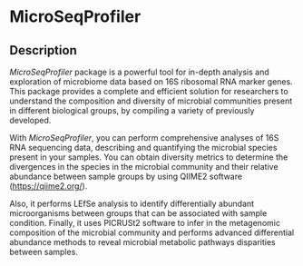 # MicroSeqProfiler

## Description

*MicroSeqProfiler* package is a powerful tool for in-depth analysis and
exploration of microbiome data based on 16S ribosomal RNA marker genes. 
This package provides a complete and efficient solution for researchers to 
understand the composition and diversity of microbial communities present 
in different biological groups, by compiling a variety of previously 
developed.

With *MicroSeqProfiler*, you can perform comprehensive analyses of 16S RNA 
sequencing data, describing and quantifying the microbial species present
in your samples. You can obtain diversity metrics to determine the divergences 
in the species in the microbial community and their relative abundance between 
sample groups by using QIIME2 software (https://qiime2.org/).

Also, it performs LEfSe analysis to identify differentially abundant 
microorganisms between groups that can be associated with sample condition.
Finally, it uses PICRUSt2 software to infer in the metagenomic composition
of the microbial community and performs advanced differential abundance
methods to reveal microbial metabolic pathways disparities between samples. 
